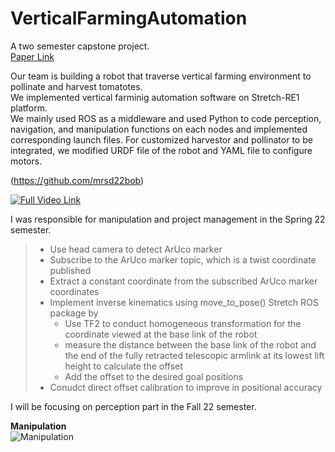 # VerticalFarmingAutomation

A two semester capstone project. <br>
[Paper Link](https://github.com/brucekimrokcmu/VerticalFarmingAutomation/blob/main/Vertical%20Farming%20Automation%20Spring%20Validation_report.pdf)

Our team is building a robot that traverse vertical farming environment to pollinate and harvest tomatotes.<br>
We implemented vertical farminig automation software on Stretch-RE1 platform.<br>
We mainly used ROS as a middleware and used Python to code perception, navigation, and manipulation functions on each nodes and implemented corresponding launch files. 
For customized harvestor and pollinator to be integrated, we modified URDF file of the robot and YAML file to configure motors. <br>

(https://github.com/mrsd22bob) <br>

[![Full Video Link](https://user-images.githubusercontent.com/92174982/182005537-ad024d34-3d06-4e59-a782-2393c1c1064b.JPG)](https://youtu.be/rpTjnxoaoFM) <br>




I was responsible for manipulation and project management in the Spring 22 semester. <br>
>* Use head camera to detect ArUco marker
>* Subscribe to the ArUco marker topic, which is a twist coordinate published
>* Extract a constant coordinate from the subscribed ArUco marker coordinates 
>* Implement inverse kinematics using move_to_pose() Stretch ROS package by
>    * Use TF2 to conduct homogeneous transformation for the coordinate viewed at the base link of the robot
>    * measure the distance between the base link of the robot and the end of the fully retracted telescopic armlink at its lowest lift height to calculate the offset
>    * Add the offset to the desired goal positions
>* Conudct direct offset calibration to improve in positional accuracy

I will be focusing on perception part in the Fall 22 semester. <br>

**Manipulation**<br>
![Manipulation](https://user-images.githubusercontent.com/92174982/182002189-2031ef27-5600-404f-bc1f-c63e55b1242c.gif)
